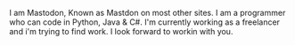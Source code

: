 I am Mastodon, Known as Mastdon on most other sites. I am a programmer who can code in Python, Java &
 C#. I'm currently working as a freelancer and i'm trying to find work. I look forward to workin with you.
